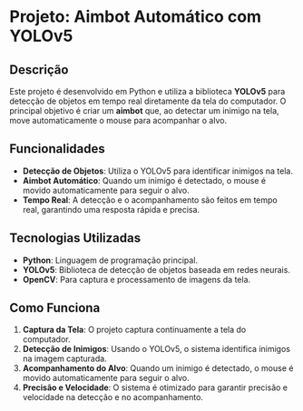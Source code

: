 # Projeto: Aimbot Automático com YOLOv5

## Descrição
Este projeto é desenvolvido em Python e utiliza a biblioteca **YOLOv5** para detecção de objetos em tempo real diretamente da tela do computador. O principal objetivo é criar um **aimbot** que, ao detectar um inimigo na tela, move automaticamente o mouse para acompanhar o alvo.

## Funcionalidades
- **Detecção de Objetos**: Utiliza o YOLOv5 para identificar inimigos na tela.
- **Aimbot Automático**: Quando um inimigo é detectado, o mouse é movido automaticamente para seguir o alvo.
- **Tempo Real**: A detecção e o acompanhamento são feitos em tempo real, garantindo uma resposta rápida e precisa.

## Tecnologias Utilizadas
- **Python**: Linguagem de programação principal.
- **YOLOv5**: Biblioteca de detecção de objetos baseada em redes neurais.
- **OpenCV**: Para captura e processamento de imagens da tela.

## Como Funciona
1. **Captura da Tela**: O projeto captura continuamente a tela do computador.
2. **Detecção de Inimigos**: Usando o YOLOv5, o sistema identifica inimigos na imagem capturada.
3. **Acompanhamento do Alvo**: Quando um inimigo é detectado, o mouse é movido automaticamente para seguir o alvo.
4. **Precisão e Velocidade**: O sistema é otimizado para garantir precisão e velocidade na detecção e no acompanhamento.
